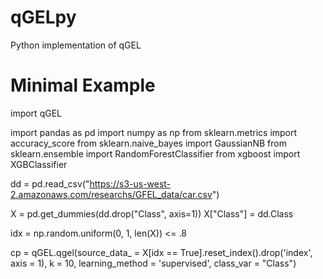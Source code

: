 # qGELpy
Python implementation of qGEL

# Minimal Example

import qGEL

import pandas as pd
import numpy as np
from sklearn.metrics import accuracy_score
from sklearn.naive_bayes import GaussianNB
from sklearn.ensemble import RandomForestClassifier
from xgboost import XGBClassifier

dd = pd.read_csv("https://s3-us-west-2.amazonaws.com/researchs/GFEL_data/car.csv")

X = pd.get_dummies(dd.drop("Class", axis=1))
X["Class"] = dd.Class

idx = np.random.uniform(0, 1, len(X)) <= .8

cp = qGEL.qgel(source_data_ = X[idx == True].reset_index().drop('index', axis = 1),
               k = 10, learning_method = 'supervised', class_var = "Class")
